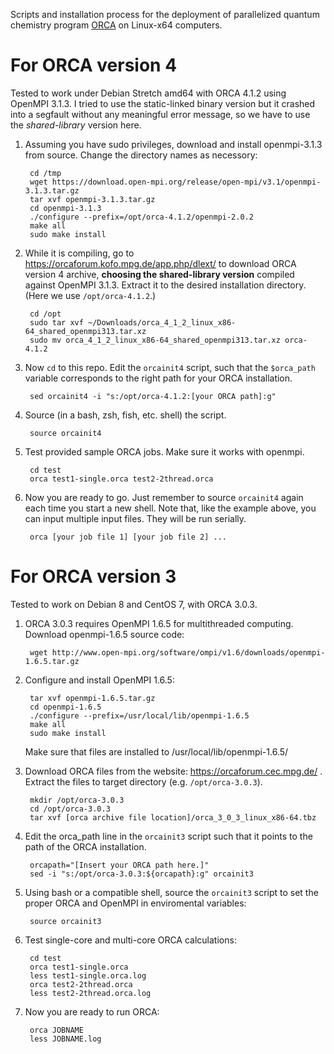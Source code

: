 Scripts and installation process for the deployment of parallelized quantum chemistry program [ORCA](https://orcaforum.kofo.mpg.de/app.php/portal) on Linux-x64 computers. 

# For ORCA version 4

Tested to work under Debian Stretch amd64 with ORCA 4.1.2 using OpenMPI 3.1.3. I tried to use the static-linked binary version but it crashed into a segfault without any meaningful error message, so we have to use the *shared-library* version here.

1. Assuming you have sudo privileges, download and install openmpi-3.1.3 from source. Change the directory names as necessory:

        cd /tmp
        wget https://download.open-mpi.org/release/open-mpi/v3.1/openmpi-3.1.3.tar.gz
        tar xvf openmpi-3.1.3.tar.gz
        cd openmpi-3.1.3
        ./configure --prefix=/opt/orca-4.1.2/openmpi-2.0.2
        make all
        sudo make install

2. While it is compiling, go to https://orcaforum.kofo.mpg.de/app.php/dlext/ to download ORCA version 4 archive, **choosing the shared-library version** compiled against OpenMPI 3.1.3. Extract it to the desired installation directory. (Here we use `/opt/orca-4.1.2`.)

        cd /opt
        sudo tar xvf ~/Downloads/orca_4_1_2_linux_x86-64_shared_openmpi313.tar.xz
        sudo mv orca_4_1_2_linux_x86-64_shared_openmpi313.tar.xz orca-4.1.2

3. Now `cd` to this repo. Edit the `orcainit4` script, such that the `$orca_path` variable corresponds to the right path for your ORCA installation.

        sed orcainit4 -i "s:/opt/orca-4.1.2:[your ORCA path]:g"

4. Source (in a bash, zsh, fish, etc. shell) the script.

        source orcainit4

5. Test provided sample ORCA jobs. Make sure it works with openmpi.

        cd test
        orca test1-single.orca test2-2thread.orca

6. Now you are ready to go. Just remember to source `orcainit4` again each time you start a new shell. Note that, like the example above, you can input multiple input files. They will be run serially.

        orca [your job file 1] [your job file 2] ...


# For ORCA version 3

Tested to work on Debian 8 and CentOS 7, with ORCA 3.0.3.

1. ORCA 3.0.3 requires OpenMPI 1.6.5 for multithreaded computing. Download openmpi-1.6.5 source code:  

        wget http://www.open-mpi.org/software/ompi/v1.6/downloads/openmpi-1.6.5.tar.gz

2. Configure and install OpenMPI 1.6.5:  

        tar xvf openmpi-1.6.5.tar.gz
        cd openmpi-1.6.5
        ./configure --prefix=/usr/local/lib/openmpi-1.6.5
        make all 
        sudo make install
    Make sure that files are installed to /usr/local/lib/openmpi-1.6.5/

3. Download ORCA files from the website: https://orcaforum.cec.mpg.de/ .  
Extract the files to target directory (e.g. `/opt/orca-3.0.3`).
        
        mkdir /opt/orca-3.0.3
        cd /opt/orca-3.0.3
        tar xvf [orca archive file location]/orca_3_0_3_linux_x86-64.tbz

4. Edit the orca_path line in the `orcainit3` script such that it points to the path of the ORCA installation.

        orcapath="[Insert your ORCA path here.]"
        sed -i "s:/opt/orca-3.0.3:${orcapath}:g" orcainit3

5. Using bash or a compatible shell, source the `orcainit3` script to set the proper ORCA and OpenMPI in enviromental variables:  

        source orcainit3

6. Test single-core and multi-core ORCA calculations:  

        cd test
        orca test1-single.orca
        less test1-single.orca.log
        orca test2-2thread.orca
        less test2-2thread.orca.log

7. Now you are ready to run ORCA:  

        orca JOBNAME
        less JOBNAME.log
